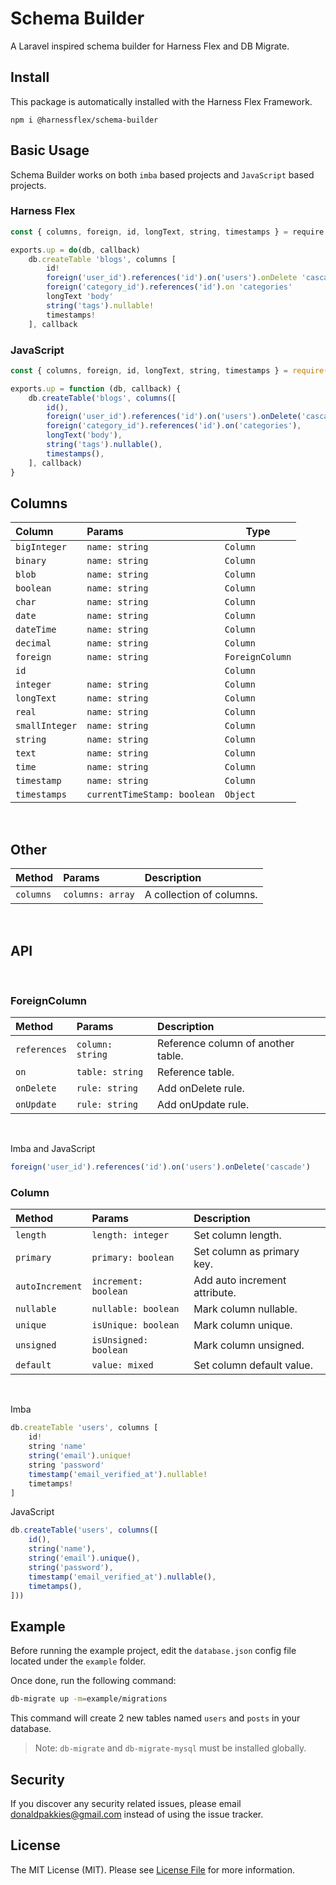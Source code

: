 # Schema Builder

A Laravel inspired schema builder for Harness Flex and DB Migrate.

Install
-------

This package is automatically installed with the Harness Flex Framework.

```
npm i @harnessflex/schema-builder
```

Basic Usage
-----------

Schema Builder works on both `imba` based projects and `JavaScript` based projects.

### Harness Flex


```js
const { columns, foreign, id, longText, string, timestamps } = require '@harnessflex/schema-builder'

exports.up = do(db, callback)
	db.createTable 'blogs', columns [
		id!
		foreign('user_id').references('id').on('users').onDelete 'cascade'
		foreign('category_id').references('id').on 'categories'
		longText 'body'
		string('tags').nullable!
		timestamps!
	], callback
```

### JavaScript

```js
const { columns, foreign, id, longText, string, timestamps } = require('@harnessflex/schema-builder')

exports.up = function (db, callback) {
	db.createTable('blogs', columns([
		id(),
		foreign('user_id').references('id').on('users').onDelete('cascade'),
		foreign('category_id').references('id').on('categories'),
		longText('body'),
		string('tags').nullable(),
		timestamps(),
	], callback)
}
```

Columns
-------

Column         | Params                      | Type
:--------------|:----------------------------|----------------
`bigInteger`   | `name: string`              | `Column`
`binary`       | `name: string`              | `Column`
`blob`         | `name: string`              | `Column`
`boolean`      | `name: string`              | `Column`
`char`         | `name: string`              | `Column`
`date`         | `name: string`              | `Column`
`dateTime`     | `name: string`              | `Column`
`decimal`      | `name: string`              | `Column`
`foreign`      | `name: string`              | `ForeignColumn`
`id`           |                             | `Column`
`integer`      | `name: string`              | `Column`
`longText`     | `name: string`              | `Column`
`real`         | `name: string`              | `Column`
`smallInteger` | `name: string`              | `Column`
`string`       | `name: string`              | `Column`
`text`         | `name: string`              | `Column`
`time`         | `name: string`              | `Column`
`timestamp`    | `name: string`              | `Column`
`timestamps`   | `currentTimeStamp: boolean` | `Object`

<br/>

Other
-----
Method    | Params           | Description
:---------|:-----------------|:-----------------------------
`columns` | `columns: array` | A collection of columns.

<br/>

API
---

<br/>

### ForeignColumn

 Method      | Params           | Description
:------------|:-----------------|:----------------------------------
`references` | `column: string` | Reference column of another table.
`on`         | `table: string`  | Reference table.
`onDelete`   | `rule: string`   | Add onDelete rule.
`onUpdate`   | `rule: string`   | Add onUpdate rule.

<br/>

Imba and JavaScript

```js
foreign('user_id').references('id').on('users').onDelete('cascade')
```

### Column

 Method         | Params                | Description
:---------------|:----------------------|:-----------------------------
`length`        | `length: integer`     | Set column length.
`primary`       | `primary: boolean`    | Set column as primary key.
`autoIncrement` | `increment: boolean`  | Add auto increment attribute.
`nullable`      | `nullable: boolean`   | Mark column nullable.
`unique`        | `isUnique: boolean`   | Mark column unique.
`unsigned`      | `isUnsigned: boolean` | Mark column unsigned.
`default`       | `value: mixed`        | Set column default value.

<br/>

Imba 

```js
db.createTable 'users', columns [
	id!
	string 'name'
	string('email').unique!
	string 'password'
	timestamp('email_verified_at').nullable!
	timetamps!
]
```

JavaScript

```js
db.createTable('users', columns([
	id(),
	string('name'),
	string('email').unique(),
	string('password'),
	timestamp('email_verified_at').nullable(),
	timetamps(),
]))
```

Example
-------

Before running the example project, edit the `database.json` config file located under the `example` folder.

Once done, run the following command:

```bash
db-migrate up -m=example/migrations
```

This command will create 2 new tables named `users` and `posts` in your database.


> Note: `db-migrate` and `db-migrate-mysql` must be installed globally.

Security
-------

If you discover any security related issues, please email donaldpakkies@gmail.com instead of using the issue tracker.

License
-------

The MIT License (MIT). Please see [License File](LICENSE) for more information.
